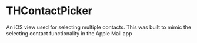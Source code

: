 THContactPicker
===============

An iOS view used for selecting multiple contacts. This was built to mimic the selecting contact functionality in the Apple Mail app